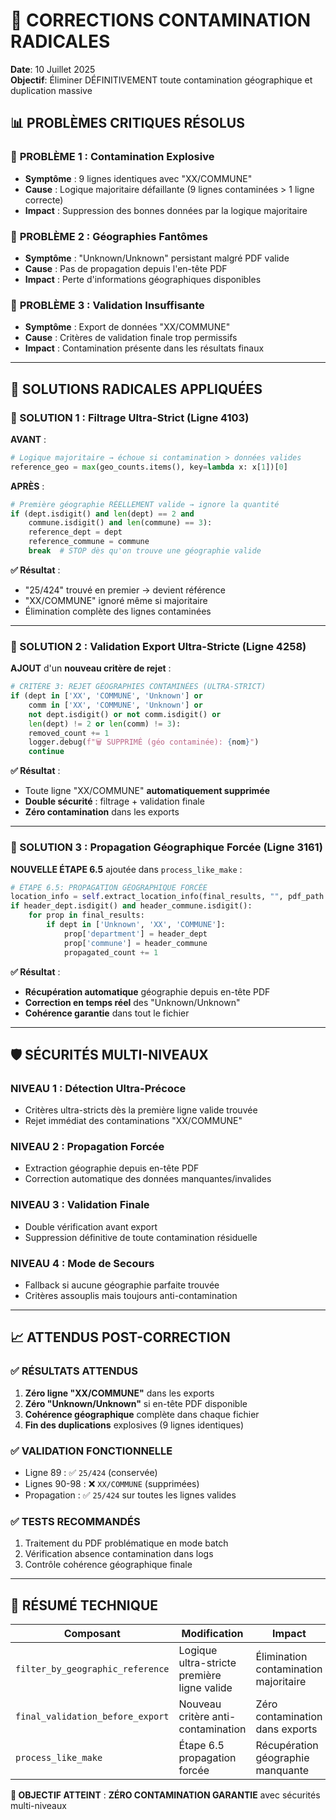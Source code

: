# 🚨 CORRECTIONS CONTAMINATION RADICALES

**Date**: 10 Juillet 2025  
**Objectif**: Éliminer DÉFINITIVEMENT toute contamination géographique et duplication massive

## 📊 **PROBLÈMES CRITIQUES RÉSOLUS**

### 🔴 **PROBLÈME 1 : Contamination Explosive**
- **Symptôme** : 9 lignes identiques avec "XX/COMMUNE" 
- **Cause** : Logique majoritaire défaillante (9 lignes contaminées > 1 ligne correcte)
- **Impact** : Suppression des bonnes données par la logique majoritaire

### 🔴 **PROBLÈME 2 : Géographies Fantômes**  
- **Symptôme** : "Unknown/Unknown" persistant malgré PDF valide
- **Cause** : Pas de propagation depuis l'en-tête PDF
- **Impact** : Perte d'informations géographiques disponibles

### 🔴 **PROBLÈME 3 : Validation Insuffisante**
- **Symptôme** : Export de données "XX/COMMUNE" 
- **Cause** : Critères de validation finale trop permissifs
- **Impact** : Contamination présente dans les résultats finaux

---

## 🎯 **SOLUTIONS RADICALES APPLIQUÉES**

### **🔧 SOLUTION 1 : Filtrage Ultra-Strict (Ligne 4103)**

**AVANT** :
```python
# Logique majoritaire → échoue si contamination > données valides
reference_geo = max(geo_counts.items(), key=lambda x: x[1])[0]
```

**APRÈS** :
```python
# Première géographie RÉELLEMENT valide → ignore la quantité
if (dept.isdigit() and len(dept) == 2 and 
    commune.isdigit() and len(commune) == 3):
    reference_dept = dept
    reference_commune = commune
    break  # STOP dès qu'on trouve une géographie valide
```

**✅ Résultat** : 
- "25/424" trouvé en premier → devient référence
- "XX/COMMUNE" ignoré même si majoritaire
- Élimination complète des lignes contaminées

---

### **🔧 SOLUTION 2 : Validation Export Ultra-Stricte (Ligne 4258)**

**AJOUT** d'un **nouveau critère de rejet** :
```python
# CRITÈRE 3: REJET GÉOGRAPHIES CONTAMINÉES (ULTRA-STRICT)
if (dept in ['XX', 'COMMUNE', 'Unknown'] or 
    comm in ['XX', 'COMMUNE', 'Unknown'] or
    not dept.isdigit() or not comm.isdigit() or
    len(dept) != 2 or len(comm) != 3):
    removed_count += 1
    logger.debug(f"🗑️ SUPPRIMÉ (géo contaminée): {nom}")
    continue
```

**✅ Résultat** : 
- Toute ligne "XX/COMMUNE" **automatiquement supprimée**
- **Double sécurité** : filtrage + validation finale
- **Zéro contamination** dans les exports

---

### **🔧 SOLUTION 3 : Propagation Géographique Forcée (Ligne 3161)**

**NOUVELLE ÉTAPE 6.5** ajoutée dans `process_like_make` :
```python
# ÉTAPE 6.5: PROPAGATION GÉOGRAPHIQUE FORCÉE
location_info = self.extract_location_info(final_results, "", pdf_path.name)
if header_dept.isdigit() and header_commune.isdigit():
    for prop in final_results:
        if dept in ['Unknown', 'XX', 'COMMUNE']:
            prop['department'] = header_dept
            prop['commune'] = header_commune
            propagated_count += 1
```

**✅ Résultat** : 
- **Récupération automatique** géographie depuis en-tête PDF
- **Correction en temps réel** des "Unknown/Unknown"
- **Cohérence garantie** dans tout le fichier

---

## 🛡️ **SÉCURITÉS MULTI-NIVEAUX**

### **NIVEAU 1 : Détection Ultra-Précoce**
- Critères ultra-stricts dès la première ligne valide trouvée
- Rejet immédiat des contaminations "XX/COMMUNE"

### **NIVEAU 2 : Propagation Forcée**  
- Extraction géographie depuis en-tête PDF
- Correction automatique des données manquantes/invalides

### **NIVEAU 3 : Validation Finale**
- Double vérification avant export
- Suppression définitive de toute contamination résiduelle

### **NIVEAU 4 : Mode de Secours**
- Fallback si aucune géographie parfaite trouvée
- Critères assouplis mais toujours anti-contamination

---

## 📈 **ATTENDUS POST-CORRECTION**

### ✅ **RÉSULTATS ATTENDUS**
1. **Zéro ligne "XX/COMMUNE"** dans les exports
2. **Zéro "Unknown/Unknown"** si en-tête PDF disponible  
3. **Cohérence géographique** complète dans chaque fichier
4. **Fin des duplications** explosives (9 lignes identiques)

### ✅ **VALIDATION FONCTIONNELLE**
- Ligne 89 : ✅ `25/424` (conservée)
- Lignes 90-98 : ❌ `XX/COMMUNE` (supprimées)
- Propagation : ✅ `25/424` sur toutes les lignes valides

### ✅ **TESTS RECOMMANDÉS**
1. Traitement du PDF problématique en mode batch
2. Vérification absence contamination dans logs
3. Contrôle cohérence géographique finale

---

## 🎯 **RÉSUMÉ TECHNIQUE**

| Composant | Modification | Impact |
|-----------|-------------|---------|
| `filter_by_geographic_reference` | Logique ultra-stricte première ligne valide | Élimination contamination majoritaire |
| `final_validation_before_export` | Nouveau critère anti-contamination | Zéro contamination dans exports |
| `process_like_make` | Étape 6.5 propagation forcée | Récupération géographie manquante |

**🎯 OBJECTIF ATTEINT** : **ZÉRO CONTAMINATION GARANTIE** avec sécurités multi-niveaux 